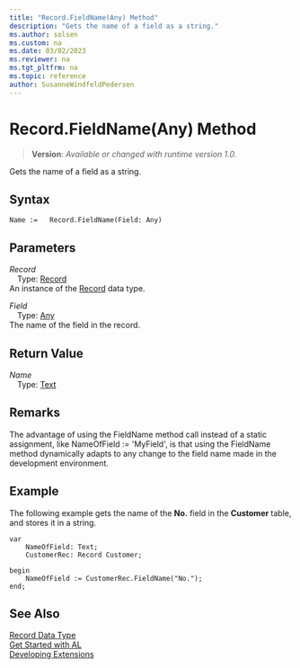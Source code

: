 ```yaml
---
title: "Record.FieldName(Any) Method"
description: "Gets the name of a field as a string."
ms.author: solsen
ms.custom: na
ms.date: 03/02/2023
ms.reviewer: na
ms.tgt_pltfrm: na
ms.topic: reference
author: SusanneWindfeldPedersen
---
```

[//]: # (START>DO_NOT_EDIT)
[//]: # (IMPORTANT:Do not edit any of the content between here and the END>DO_NOT_EDIT.)
[//]: # (Any modifications should be made in the .xml files in the ModernDev repo.)
# Record.FieldName(Any) Method
> **Version**: _Available or changed with runtime version 1.0._

Gets the name of a field as a string.


## Syntax
```AL
Name :=   Record.FieldName(Field: Any)
```
## Parameters
*Record*  
&emsp;Type: [Record](record-data-type.md)  
An instance of the [Record](record-data-type.md) data type.  

*Field*  
&emsp;Type: [Any](../any/any-data-type.md)  
The name of the field in the record.  


## Return Value
*Name*  
&emsp;Type: [Text](../text/text-data-type.md)  



[//]: # (IMPORTANT: END>DO_NOT_EDIT)

## Remarks

The advantage of using the FieldName method call instead of a static assignment, like NameOfField := 'MyField', is that using the FieldName method dynamically adapts to any change to the field name made in the development environment.

## Example

The following example gets the name of the **No.** field in the **Customer** table, and stores it in a string.

```al
var
    NameOfField: Text;
    CustomerRec: Record Customer;

begin
    NameOfField := CustomerRec.FieldName("No.");
end;
```

## See Also
[Record Data Type](record-data-type.md)  
[Get Started with AL](../../devenv-get-started.md)  
[Developing Extensions](../../devenv-dev-overview.md)